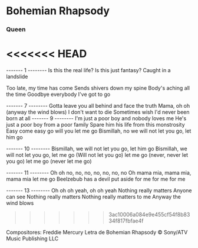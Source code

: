 # Bohemian Rhapsody
### Queen

<<<<<<< HEAD
=======
------- 1 --------
Is this the real life?
Is this just fantasy?
Caught in a landslide

Too late, my time has come
Sends shivers down my spine
Body's aching all the time
Goodbye everybody I've got to go

------- 7 --------
Gotta leave you all behind and face the truth
Mama, oh oh (anyway the wind blows)
I don't want to die
Sometimes wish I'd never been born at all
------- 9 --------
I'm just a poor boy and nobody loves me
He's just a poor boy from a poor family
Spare him his life from this monstrosity
Easy come easy go will you let me go
Bismillah, no we will not let you go, let him go

------- 10 --------
Bismillah, we will not let you go, let him go
Bismillah, we will not let you go, let me go
(Will not let you go) let me go (never, never let you go) let me go (never let me go)

------- 11 --------
Oh oh no, no, no, no, no, no, no
Oh mama mia, mama mia, mama mia let me go
Beelzebub has a devil put aside for me for me for me

------- 13 --------
Oh oh oh yeah, oh oh yeah
Nothing really matters
Anyone can see
Nothing really matters
Nothing really matters to me
Anyway the wind blows
>>>>>>> 3ac10006a084e9e455cf54f8b8334f817fbfae4f


Compositores: Freddie Mercury
Letra de Bohemian Rhapsody © Sony/ATV Music Publishing LLC
